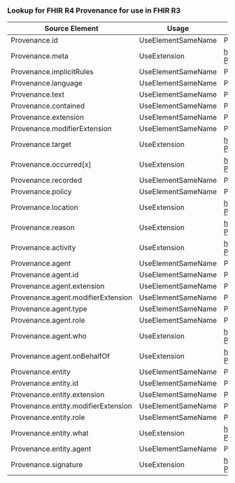 ### Lookup for FHIR R4 Provenance for use in FHIR R3

| Source Element | Usage | Target |
| -------------- | ----- | ------ |
| Provenance.id | UseElementSameName | Provenance.id |
| Provenance.meta | UseExtension | http://hl7.org/fhir/4.0/StructureDefinition/extension-Provenance.meta |
| Provenance.implicitRules | UseElementSameName | Provenance.implicitRules |
| Provenance.language | UseElementSameName | Provenance.language |
| Provenance.text | UseElementSameName | Provenance.text |
| Provenance.contained | UseElementSameName | Provenance.contained |
| Provenance.extension | UseElementSameName | Provenance.extension |
| Provenance.modifierExtension | UseElementSameName | Provenance.modifierExtension |
| Provenance.target | UseExtension | http://hl7.org/fhir/4.0/StructureDefinition/extension-Provenance.target |
| Provenance.occurred[x] | UseExtension | http://hl7.org/fhir/4.0/StructureDefinition/extension-Provenance.occurred |
| Provenance.recorded | UseElementSameName | Provenance.recorded |
| Provenance.policy | UseElementSameName | Provenance.policy |
| Provenance.location | UseExtension | http://hl7.org/fhir/4.0/StructureDefinition/extension-Provenance.location |
| Provenance.reason | UseExtension | http://hl7.org/fhir/4.0/StructureDefinition/extension-Provenance.reason |
| Provenance.activity | UseExtension | http://hl7.org/fhir/4.0/StructureDefinition/extension-Provenance.activity |
| Provenance.agent | UseElementSameName | Provenance.agent |
| Provenance.agent.id | UseElementSameName | Provenance.agent.id |
| Provenance.agent.extension | UseElementSameName | Provenance.agent.extension |
| Provenance.agent.modifierExtension | UseElementSameName | Provenance.agent.modifierExtension |
| Provenance.agent.type | UseElementSameName | Provenance.agent.relatedAgentType |
| Provenance.agent.role | UseElementSameName | Provenance.agent.role |
| Provenance.agent.who | UseExtension | http://hl7.org/fhir/4.0/StructureDefinition/extension-Provenance.agent.who |
| Provenance.agent.onBehalfOf | UseExtension | http://hl7.org/fhir/4.0/StructureDefinition/extension-Provenance.agent.onBehalfOf |
| Provenance.entity | UseElementSameName | Provenance.entity |
| Provenance.entity.id | UseElementSameName | Provenance.entity.id |
| Provenance.entity.extension | UseElementSameName | Provenance.entity.extension |
| Provenance.entity.modifierExtension | UseElementSameName | Provenance.entity.modifierExtension |
| Provenance.entity.role | UseElementSameName | Provenance.entity.role |
| Provenance.entity.what | UseExtension | http://hl7.org/fhir/4.0/StructureDefinition/extension-Provenance.entity.what |
| Provenance.entity.agent | UseElementSameName | Provenance.entity.agent |
| Provenance.signature | UseExtension | http://hl7.org/fhir/4.0/StructureDefinition/extension-Provenance.signature |
